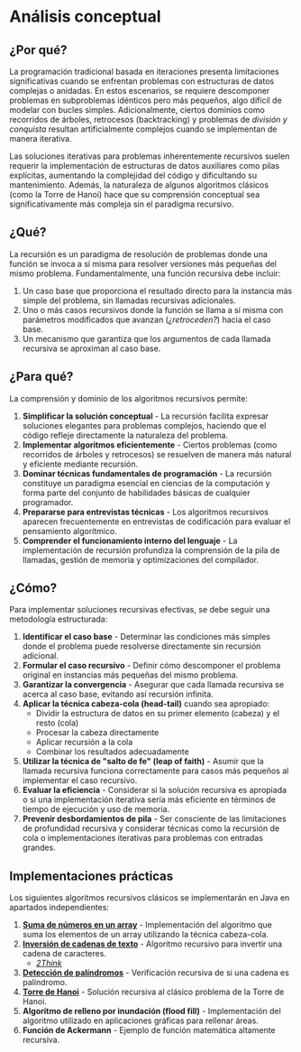 # Análisis conceptual

## ¿Por qué?

La programación tradicional basada en iteraciones presenta limitaciones significativas cuando se enfrentan problemas con estructuras de datos complejas o anidadas. En estos escenarios, se requiere descomponer problemas en subproblemas idénticos pero más pequeños, algo difícil de modelar con bucles simples. Adicionalmente, ciertos dominios como recorridos de árboles, retrocesos (backtracking) y problemas de *división y conquista* resultan artificialmente complejos cuando se implementan de manera iterativa.

Las soluciones iterativas para problemas inherentemente recursivos suelen requerir la implementación de estructuras de datos auxiliares como pilas explícitas, aumentando la complejidad del código y dificultando su mantenimiento. Además, la naturaleza de algunos algoritmos clásicos (como la Torre de Hanoi) hace que su comprensión conceptual sea significativamente más compleja sin el paradigma recursivo.

## ¿Qué?

La recursión es un paradigma de resolución de problemas donde una función se invoca a sí misma para resolver versiones más pequeñas del mismo problema. Fundamentalmente, una función recursiva debe incluir:

1. Un caso base que proporciona el resultado directo para la instancia más simple del problema, sin llamadas recursivas adicionales.
1. Uno o más casos recursivos donde la función se llama a sí misma con parámetros modificados que avanzan (*¿retroceden?*) hacia el caso base.
1. Un mecanismo que garantiza que los argumentos de cada llamada recursiva se aproximan al caso base.

## ¿Para qué?

La comprensión y dominio de los algoritmos recursivos permite:

1. **Simplificar la solución conceptual** - La recursión facilita expresar soluciones elegantes para problemas complejos, haciendo que el código refleje directamente la naturaleza del problema.
1. **Implementar algoritmos eficientemente** - Ciertos problemas (como recorridos de árboles y retrocesos) se resuelven de manera más natural y eficiente mediante recursión.
1. **Dominar técnicas fundamentales de programación** - La recursión constituye un paradigma esencial en ciencias de la computación y forma parte del conjunto de habilidades básicas de cualquier programador.
1. **Prepararse para entrevistas técnicas** - Los algoritmos recursivos aparecen frecuentemente en entrevistas de codificación para evaluar el pensamiento algorítmico.
1. **Comprender el funcionamiento interno del lenguaje** - La implementación de recursión profundiza la comprensión de la pila de llamadas, gestión de memoria y optimizaciones del compilador.

## ¿Cómo?

Para implementar soluciones recursivas efectivas, se debe seguir una metodología estructurada:

1. **Identificar el caso base** - Determinar las condiciones más simples donde el problema puede resolverse directamente sin recursión adicional.
1. **Formular el caso recursivo** - Definir cómo descomponer el problema original en instancias más pequeñas del mismo problema.
1. **Garantizar la convergencia** - Asegurar que cada llamada recursiva se acerca al caso base, evitando así recursión infinita.
1. **Aplicar la técnica cabeza-cola (head-tail)** cuando sea apropiado:
   - Dividir la estructura de datos en su primer elemento (cabeza) y el resto (cola)
   - Procesar la cabeza directamente
   - Aplicar recursión a la cola
   - Combinar los resultados adecuadamente
1. **Utilizar la técnica de "salto de fe" (leap of faith)** - Asumir que la llamada recursiva funciona correctamente para casos más pequeños al implementar el caso recursivo.
1. **Evaluar la eficiencia** - Considerar si la solución recursiva es apropiada o si una implementación iterativa sería más eficiente en términos de tiempo de ejecución y uso de memoria.
1. **Prevenir desbordamientos de pila** - Ser consciente de las limitaciones de profundidad recursiva y considerar técnicas como la recursión de cola o implementaciones iterativas para problemas con entradas grandes.

## Implementaciones prácticas

Los siguientes algoritmos recursivos clásicos se implementarán en Java en apartados independientes:

1. **[Suma de números en un array](implementaciones/sumaNumerosArray.md)** - Implementación del algoritmo que suma los elementos de un array utilizando la técnica cabeza-cola.
1. **[Inversión de cadenas de texto](implementaciones/inversionCadenas.md)** - Algoritmo recursivo para invertir una cadena de caracteres.
    - [*2Think*](implementaciones/ascensoVsDescenso.md)
1. **[Detección de palíndromos](implementaciones/palindromos.md)** - Verificación recursiva de si una cadena es palíndromo.
1. **[Torre de Hanoi](implementaciones/TorreDeHanoi.md)** - Solución recursiva al clásico problema de la Torre de Hanoi.
1. **Algoritmo de relleno por inundación (flood fill)** - Implementación del algoritmo utilizado en aplicaciones gráficas para rellenar áreas.
1. **Función de Ackermann** - Ejemplo de función matemática altamente recursiva.
